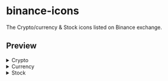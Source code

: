 # binance-icons
The Crypto/currency & Stock icons listed on Binance exchange.

## Preview

<details>
  <summary>Crypto</summary>

| Icon | Symbol | Name |
|:----:|-------:|:-----|
| <img src="https://raw.githubusercontent.com/VadimMalykhin/binance-icons/main/crypto/1inch.svg" width="32" height="32" />  | 1inch  | 1inch              |
| <img src="https://raw.githubusercontent.com/VadimMalykhin/binance-icons/main/crypto/aave.svg" width="32" height="32" />   | aave   | Aave               |
| <img src="https://raw.githubusercontent.com/VadimMalykhin/binance-icons/main/crypto/ada.svg" width="32" height="32" />    | ada    | Cardano            |
| <img src="https://raw.githubusercontent.com/VadimMalykhin/binance-icons/main/crypto/aion.svg" width="32" height="32" />   | aion   | AION               |
| <img src="https://raw.githubusercontent.com/VadimMalykhin/binance-icons/main/crypto/akro.svg" width="32" height="32" />   | akro   | Akropolis          |
| <img src="https://raw.githubusercontent.com/VadimMalykhin/binance-icons/main/crypto/algo.svg" width="32" height="32" />   | algo   | Algorand           |
| <img src="https://raw.githubusercontent.com/VadimMalykhin/binance-icons/main/crypto/alpha.svg" width="32" height="32" />  | alpha  | Alpha Finance Lab  |
| <img src="https://raw.githubusercontent.com/VadimMalykhin/binance-icons/main/crypto/amb.svg" width="32" height="32" />    | amb    | Ambrosus           |
| <img src="https://raw.githubusercontent.com/VadimMalykhin/binance-icons/main/crypto/ankr.svg" width="32" height="32" />   | ankr   | Ankr               |
| <img src="https://raw.githubusercontent.com/VadimMalykhin/binance-icons/main/crypto/appc.svg" width="32" height="32" />   | appc   | AppCoins           |
| <img src="https://raw.githubusercontent.com/VadimMalykhin/binance-icons/main/crypto/ardr.svg" width="32" height="32" />   | ardr   | Ardor              |
| <img src="https://raw.githubusercontent.com/VadimMalykhin/binance-icons/main/crypto/ark.svg" width="32" height="32" />    | ark    | Ark                |
| <img src="https://raw.githubusercontent.com/VadimMalykhin/binance-icons/main/crypto/audio.svg" width="32" height="32" />  | audio  | Audius             |
| <img src="https://raw.githubusercontent.com/VadimMalykhin/binance-icons/main/crypto/band.svg" width="32" height="32" />   | band   | BAND               |
| <img src="https://raw.githubusercontent.com/VadimMalykhin/binance-icons/main/crypto/bnb.svg" width="32" height="32" />    | bnb    | BNB                |
| <img src="https://raw.githubusercontent.com/VadimMalykhin/binance-icons/main/crypto/brd.svg" width="32" height="32" />    | brd    | Bread              |
| <img src="https://raw.githubusercontent.com/VadimMalykhin/binance-icons/main/crypto/btc.svg" width="32" height="32" />    | btc    | Bitcoin            |
| <img src="https://raw.githubusercontent.com/VadimMalykhin/binance-icons/main/crypto/busd.svg" width="32" height="32" />   | busd   | BUSD               |
| <img src="https://raw.githubusercontent.com/VadimMalykhin/binance-icons/main/crypto/cake.svg" width="32" height="32" />   | cake   | PancakeSwap        |
| <img src="https://raw.githubusercontent.com/VadimMalykhin/binance-icons/main/crypto/chr.svg" width="32" height="32" />    | chr    | Chromia            |
| <img src="https://raw.githubusercontent.com/VadimMalykhin/binance-icons/main/crypto/ckb.svg" width="32" height="32" />    | ckb    | CKB                |
| <img src="https://raw.githubusercontent.com/VadimMalykhin/binance-icons/main/crypto/crv.svg" width="32" height="32" />    | crv    | Curve              |
| <img src="https://raw.githubusercontent.com/VadimMalykhin/binance-icons/main/crypto/dai.svg" width="32" height="32" />    | dai    | Dai                |
| <img src="https://raw.githubusercontent.com/VadimMalykhin/binance-icons/main/crypto/dash.svg" width="32" height="32" />   | dash   | Dash               |
| <img src="https://raw.githubusercontent.com/VadimMalykhin/binance-icons/main/crypto/dodo.svg" width="32" height="32" />   | dodo   | DODO               |
| <img src="https://raw.githubusercontent.com/VadimMalykhin/binance-icons/main/crypto/dot.svg" width="32" height="32" />    | dot    | Polkadot           |
| <img src="https://raw.githubusercontent.com/VadimMalykhin/binance-icons/main/crypto/easy.svg" width="32" height="32" />   | easy   | EasyFi             |
| <img src="https://raw.githubusercontent.com/VadimMalykhin/binance-icons/main/crypto/enj.svg" width="32" height="32" />    | enj    | Enjin Coin         |
| <img src="https://raw.githubusercontent.com/VadimMalykhin/binance-icons/main/crypto/eos.svg" width="32" height="32" />    | eos    | EOS                |
| <img src="https://raw.githubusercontent.com/VadimMalykhin/binance-icons/main/crypto/firo.svg" width="32" height="32" />   | firo   | Firo               |
| <img src="https://raw.githubusercontent.com/VadimMalykhin/binance-icons/main/crypto/flm.svg" width="32" height="32" />    | flm    | Flamingo           |
| <img src="https://raw.githubusercontent.com/VadimMalykhin/binance-icons/main/crypto/gas.svg" width="32" height="32" />    | gas    | NeoGas             |
| <img src="https://raw.githubusercontent.com/VadimMalykhin/binance-icons/main/crypto/ghst.svg" width="32" height="32" />   | ghst   | Aavegotchi         |
| <img src="https://raw.githubusercontent.com/VadimMalykhin/binance-icons/main/crypto/hard.svg" width="32" height="32" />   | hard   | HARD Protocol      |
| <img src="https://raw.githubusercontent.com/VadimMalykhin/binance-icons/main/crypto/kava.svg" width="32" height="32" />   | kava   | Kava               |
| <img src="https://raw.githubusercontent.com/VadimMalykhin/binance-icons/main/crypto/ksm.svg" width="32" height="32" />    | ksm    | Kusama             |
| <img src="https://raw.githubusercontent.com/VadimMalykhin/binance-icons/main/crypto/link.svg" width="32" height="32" />   | link   | ChainLink          |
| <img src="https://raw.githubusercontent.com/VadimMalykhin/binance-icons/main/crypto/lit.svg" width="32" height="32" />    | lit    | Litentry           |
| <img src="https://raw.githubusercontent.com/VadimMalykhin/binance-icons/main/crypto/lrc.svg" width="32" height="32" />    | lrc    | Loopring           |
| <img src="https://raw.githubusercontent.com/VadimMalykhin/binance-icons/main/crypto/ltc.svg" width="32" height="32" />    | ltc    | Litecoin           |
| <img src="https://raw.githubusercontent.com/VadimMalykhin/binance-icons/main/crypto/mana.svg" width="32" height="32" />   | mana   | Decentraland       |
| <img src="https://raw.githubusercontent.com/VadimMalykhin/binance-icons/main/crypto/matic.svg" width="32" height="32" />  | matic  | Polygon            |
| <img src="https://raw.githubusercontent.com/VadimMalykhin/binance-icons/main/crypto/near.svg" width="32" height="32" />   | near   | NEAR Protocol      |
| <img src="https://raw.githubusercontent.com/VadimMalykhin/binance-icons/main/crypto/neo.svg" width="32" height="32" />    | neo    | NEO                |
| <img src="https://raw.githubusercontent.com/VadimMalykhin/binance-icons/main/crypto/ogn.svg" width="32" height="32" />    | ogn    | OriginToken        |
| <img src="https://raw.githubusercontent.com/VadimMalykhin/binance-icons/main/crypto/ong.svg" width="32" height="32" />    | ong    | Ontology Gas       |
| <img src="https://raw.githubusercontent.com/VadimMalykhin/binance-icons/main/crypto/ont.svg" width="32" height="32" />    | ont    | Ontology           |
| <img src="https://raw.githubusercontent.com/VadimMalykhin/binance-icons/main/crypto/ren.svg" width="32" height="32" />    | ren    | Ren                |
| <img src="https://raw.githubusercontent.com/VadimMalykhin/binance-icons/main/crypto/renbtc.svg" width="32" height="32" /> | renbtc | renBTC             |
| <img src="https://raw.githubusercontent.com/VadimMalykhin/binance-icons/main/crypto/sfp.svg" width="32" height="32" />    | sfp    | SafePal            |
| <img src="https://raw.githubusercontent.com/VadimMalykhin/binance-icons/main/crypto/stx.svg" width="32" height="32" />    | stx    | Stacks             |
| <img src="https://raw.githubusercontent.com/VadimMalykhin/binance-icons/main/crypto/sushi.svg" width="32" height="32" />  | sushi  | Sushi              |
| <img src="https://raw.githubusercontent.com/VadimMalykhin/binance-icons/main/crypto/sxp.svg" width="32" height="32" />    | sxp    | Swipe              |
| <img src="https://raw.githubusercontent.com/VadimMalykhin/binance-icons/main/crypto/tfuel.svg" width="32" height="32" />  | tfuel  | Theta Fuel         |
| <img src="https://raw.githubusercontent.com/VadimMalykhin/binance-icons/main/crypto/theta.svg" width="32" height="32" />  | theta  | Theta Token        |
| <img src="https://raw.githubusercontent.com/VadimMalykhin/binance-icons/main/crypto/trx.svg" width="32" height="32" />    | trx    | TRON               |
| <img src="https://raw.githubusercontent.com/VadimMalykhin/binance-icons/main/crypto/twt.svg" width="32" height="32" />    | twt    | Trust Wallet Token |
| <img src="https://raw.githubusercontent.com/VadimMalykhin/binance-icons/main/crypto/uni.svg" width="32" height="32" />    | uni    | Uniswap            |
| <img src="https://raw.githubusercontent.com/VadimMalykhin/binance-icons/main/crypto/usdc.svg" width="32" height="32" />   | usdc   | USD Coin           |
| <img src="https://raw.githubusercontent.com/VadimMalykhin/binance-icons/main/crypto/usdt.svg" width="32" height="32" />   | usdt   | TetherUS           |
| <img src="https://raw.githubusercontent.com/VadimMalykhin/binance-icons/main/crypto/wing.svg" width="32" height="32" />   | wing   | Wing Token         |
| <img src="https://raw.githubusercontent.com/VadimMalykhin/binance-icons/main/crypto/xmr.svg" width="32" height="32" />    | xmr    | Monero             |
| <img src="https://raw.githubusercontent.com/VadimMalykhin/binance-icons/main/crypto/xrp.svg" width="32" height="32" />    | xrp    | Ripple             |
| <img src="https://raw.githubusercontent.com/VadimMalykhin/binance-icons/main/crypto/xtz.svg" width="32" height="32" />    | xtz    | Tezos              |
| <img src="https://raw.githubusercontent.com/VadimMalykhin/binance-icons/main/crypto/yfi.svg" width="32" height="32" />    | yfi    | yearn.finance      |
| <img src="https://raw.githubusercontent.com/VadimMalykhin/binance-icons/main/crypto/yfii.svg" width="32" height="32" />   | yfii   | DFI.Money          |
| <img src="https://raw.githubusercontent.com/VadimMalykhin/binance-icons/main/crypto/zen.svg" width="32" height="32" />    | zen    | Horizen            |
| <img src="https://raw.githubusercontent.com/VadimMalykhin/binance-icons/main/crypto/zrx.svg" width="32" height="32" />    | zrx    | 0x                 |
</details>

<details>
  <summary>Currency</summary>
  
  ...
</details>

<details>
  <summary>Stock</summary>
    
  ...
</details>